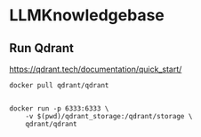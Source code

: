# LLMKnowledgebase


## Run Qdrant

https://qdrant.tech/documentation/quick_start/

```shell
docker pull qdrant/qdrant


```

```shell
docker run -p 6333:6333 \
    -v $(pwd)/qdrant_storage:/qdrant/storage \
    qdrant/qdrant

```